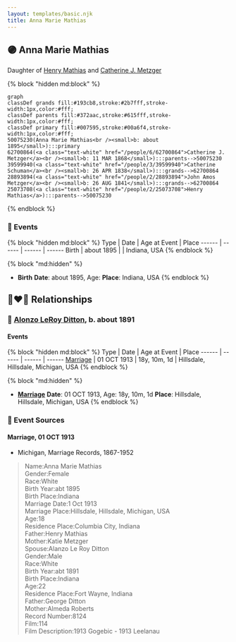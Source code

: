 ```yaml
---
layout: templates/basic.njk
title: Anna Marie Mathias
---
```

## 🟣 Anna Marie Mathias

Daughter of [Henry Mathias](/people/2/25073708) and [Catherine J. Metzger](/people/6/62700864)

{% block "hidden md:block" %}
```mermaid
graph
classDef grands fill:#193cb8,stroke:#2b7fff,stroke-width:1px,color:#fff;
classDef parents fill:#372aac,stroke:#615fff,stroke-width:1px,color:#fff;
classDef primary fill:#007595,stroke:#00a6f4,stroke-width:1px,color:#fff;
50075230(Anna Marie Mathias<br /><small>b: about 1895</small>):::primary
62700864(<a class="text-white" href="/people/6/62700864">Catherine J. Metzger</a><br /><small>b: 11 MAR 1868</small>):::parents-->50075230
39599940(<a class="text-white" href="/people/3/39599940">Catherine Schuman</a><br /><small>b: 26 APR 1838</small>):::grands-->62700864
28893894(<a class="text-white" href="/people/2/28893894">John Amos Metzger</a><br /><small>b: 26 AUG 1841</small>):::grands-->62700864
25073708(<a class="text-white" href="/people/2/25073708">Henry Mathias</a>):::parents-->50075230
```
{% endblock %}

### 📆 Events

{% block "hidden md:block" %}
Type | Date | Age at Event | Place
------ | ------ | ------ | ------
Birth | about 1895 |  | Indiana, USA
{% endblock %}

{% block "md:hidden" %}
- **Birth**
**Date**: about 1895, Age:
**Place**: Indiana, USA
{% endblock %}

## 👩‍❤️‍👨 Relationships

### 🔵 [Alonzo LeRoy Ditton](/people/8/83243356), b. about 1891

#### Events

{% block "hidden md:block" %}
Type | Date | Age at Event | Place
------ | ------ | ------ | ------
[Marriage](#event-family-0-event-0) | 01 OCT 1913 | 18y, 10m, 1d | Hillsdale, Hillsdale, Michigan, USA
{% endblock %}

{% block "md:hidden" %}
- **[Marriage](#event-family-0-event-0)**
**Date**: 01 OCT 1913, Age: 18y, 10m, 1d
**Place**: Hillsdale, Hillsdale, Michigan, USA
{% endblock %}

### 📰 Event Sources

#### <a id="event-family-0-event-0"></a> Marriage, 01 OCT 1913
* Michigan, Marriage Records, 1867-1952
>   
  > Name:Anna Marie Mathias  
  > Gender:Female  
  > Race:White  
  > Birth Year:abt 1895  
  > Birth Place:Indiana  
  > Marriage Date:1 Oct 1913  
  > Marriage Place:Hillsdale, Hillsdale, Michigan, USA  
  > Age:18  
  > Residence Place:Columbia City, Indiana  
  > Father:Henry Mathias  
  > Mother:Katie Metzger  
  > Spouse:Alanzo Le Roy Ditton  
  > Gender:Male  
  > Race:White  
  > Birth Year:abt 1891  
  > Birth Place:Indiana  
  > Age:22  
  > Residence Place:Fort Wayne, Indiana  
  > Father:George Ditton  
  > Mother:Almeda Roberts  
  > Record Number:8124  
  > Film:114  
  > Film Description:1913 Gogebic - 1913 Leelanau